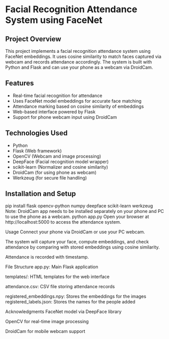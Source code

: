 # Facial Recognition Attendance System using FaceNet

## Project Overview  
This project implements a facial recognition attendance system using FaceNet embeddings. It uses cosine similarity to match faces captured via webcam and records attendance accordingly. The system is built with Python and Flask and can use your phone as a webcam via DroidCam.

## Features  
- Real-time facial recognition for attendance  
- Uses FaceNet model embeddings for accurate face matching  
- Attendance marking based on cosine similarity of embeddings  
- Web-based interface powered by Flask  
- Support for phone webcam input using DroidCam  

## Technologies Used  
- Python  
- Flask (Web framework)  
- OpenCV (Webcam and image processing)  
- DeepFace (Facial recognition model wrapper)  
- scikit-learn (Normalizer and cosine similarity)  
- DroidCam (for using phone as webcam)  
- Werkzeug (for secure file handling)  

## Installation and Setup

pip install flask opencv-python numpy deepface scikit-learn werkzeug
Note: DroidCam app needs to be installed separately on your phone and PC to use the phone as a webcam.
python app.py
Open your browser at http://localhost:5000 to access the attendance system.

Usage
Connect your phone via DroidCam or use your PC webcam.

The system will capture your face, compute embeddings, and check attendance by comparing with stored embeddings using cosine similarity.

Attendance is recorded with timestamp.

File Structure
app.py: Main Flask application

templates/: HTML templates for the web interface

attendance.csv: CSV file storing attendance records

registered_embeddings.npy: Stores the embeddings for the images
registered_labels.json: Stores the names for the people added

Acknowledgments
FaceNet model via DeepFace library

OpenCV for real-time image processing

DroidCam for mobile webcam support
